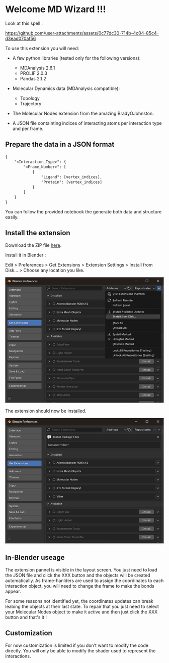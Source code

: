 # Welcome MD Wizard !!!

Look at this spell :

https://github.com/user-attachments/assets/0c77dc30-714b-4c04-85c4-d3ead070af56


To use this extension you will need:

- A few python libraries (tested only for the following versions):

    - MDAnalysis 2.6.1
    - PROLIF 2.0.3
    - Pandas 2.1.2

- Molecular Dynamics data (MDAnalysis compatible):

    - Topology
    - Trajectory

- The Molecular Nodes extension from the amazing BradyOJohnston.

- A JSON file containting indices of interacting atoms per interaction type and per frame.

## Prepare the data in a JSON format

```{.bash}
{
    "<Interaction_Type>": {
        "<Frame_Number>": [
            {
                "Ligand": [vertex_indices],
                "Protein": [vertex_indices]
            }
        ]
    }
}
```
You can follow the provided notebook the generate both data and structure easily.

## Install the extension

Download the ZIP file [here](https://raw.githubusercontent.com/MartinBaGar/Viber/main/viber-1.0.0.zip).

Install it in Blender :

Edit > Preferences > Get Extensions > Extension Settings > Install from Disk... > Choose any location you like.

![Installing the extension](img/extension_installation.png)

The extension should now be installed.

![Extension installed](img/extension_installed.png)

## In-Blender useage

The extension pannel is visible in the layout screen. You just need to load the JSON file and click the XXX button and the objects will be created automatically. As frame-hanlders are used to assign the coordinates to each interaction object, you will need to change the frame to make the bonds appear.

For some reasons not identified yet, the coordinates updates can break leabing the objects at their last state. To repair that you just need to select your Molecular Nodes object to make it active and then just click the XXX button and that's it !

## Customization

For now customization is limited if you don't want to modify the code directly. You will only be able to modify the shader used to represent the interactions.
